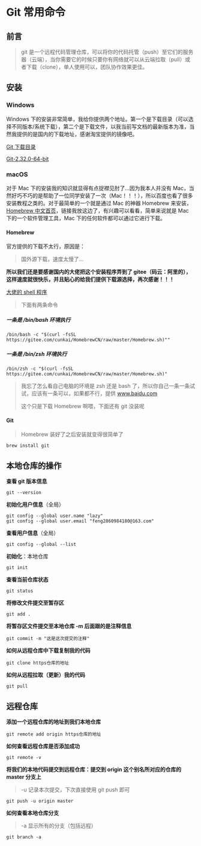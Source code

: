 # Git 常用命令

## 前言

> git 是一个远程代码管理仓库，可以将你的代码托管（push）至它们的服务器（云端），当你需要它的时候只要你有网络就可以从云端拉取（pull）或者下载（clone），单人使用可以，团队协作效果更佳。

## 安装

### Windows

Windows 下的安装非常简单，我给你提供两个地址。第一个是下载目录（可以选择不同版本/系统下载），第二个是下载文件，以我当前写文档的最新版本为准，当然我提供的是国内的下载地址，感谢淘宝提供的镜像吧。

[Git 下载目录](https://npm.taobao.org/mirrors/git-for-windows/)

[Git-2.32.0-64-bit](https://npm.taobao.org/mirrors/git-for-windows/v2.32.0.windows.1/Git-2.32.0-64-bit.exe)

### macOS

对于 Mac 下的安装我的知识就显得有点捉襟见肘了...因为我本人并没有 Mac，当然好巧不巧的是帮助了一位同学安装了一次（Mac！！！），所以百度也看了很多安装教程之类的。对于最简单的一个就是通过 Mac 的神器 Homebrew 来安装，[Homebrew 中文首页](https://brew.sh/index_zh-cn.html)，链接我放这边了，有兴趣可以看看，简单来说就是 Mac 下的一个软件管理工具，Mac 下的任何软件都可以通过它进行下载。

#### Homebrew

官方提供的下载不太行，原因是：
> 国外源下载，速度太慢了...

**所以我们还是要感谢国内的大佬把这个安装程序弄到了 gitee（码云：阿里的），这样速度就很快乐，并且贴心的给我们提供下载源选择，再次感谢！！！**

[大佬的 shell 程序](https://gitee.com/cunkai/HomebrewCN/blob/master/Homebrew.sh  )

> 下面有两条命令

##### 一条是 /bin/bash 环境执行

```shell
/bin/bash -c "$(curl -fsSL https://gitee.com/cunkai/HomebrewCN/raw/master/Homebrew.sh)""
```

##### 一条是 /bin/zsh 环境执行 

```shell
/bin/zsh -c "$(curl -fsSL https://gitee.com/cunkai/HomebrewCN/raw/master/Homebrew.sh)"
```

> 我忘了怎么看自己电脑的环境是 zsh 还是 bash 了，所以你自己一条一条试试，应该有一条可以，如果都不行，提供 www.baidu.com
>
> 这个只是下载 Homebrew 啊喂，下面还有 git 没装呢

#### Git

> Homebrew 装好了之后安装就变得很简单了

```shell
brew install git
```


## 本地仓库的操作

**查看 git 版本信息**

```shell
git --version
```

**初始化用户信息**（全局）

```shell
git config --global user.name "lazy"
git config --global user.email "feng2860984180@163.com"
```

**查看用户信息**（全局）

```shell
git config --global --list
```

**初始化**：本地仓库

```shell
git init
```

**查看当前仓库状态**

```shell
git status
```

**将修改文件提交至暂存区**

```shell
git add .
```

**将暂存区文件提交至本地仓库 -m 后面跟的是注释信息**

```shell
git commit -m "这是这次提交的注释"
```

**如何从远程仓库中下载复制我的代码**

```shell
git clone https仓库的地址
```

**如何从远程拉取（更新）我的代码**

```shell
git pull
```

## 远程仓库

**添加一个远程仓库的地址到我们本地仓库**

```shell
git remote add origin https仓库的地址
```

**如何查看远程仓库是否添加成功**

```shell
git remote -v
```

**将我们的本地代码提交到远程仓库：提交到 origin 这个别名所对应的仓库的 master 分支上**

> -u 记录本次提交，下次直接使用 git push 即可

```shell
git push -u origin master
```

**如何查看本地仓库分支**

> -a 显示所有的分支（包括远程）

```shell
git branch -a
```

